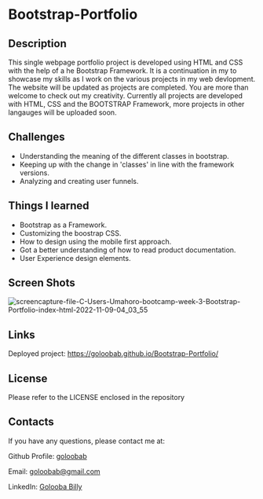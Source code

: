 # Bootstrap-Portfolio


## Description 

This single webpage portfolio project is developed using HTML and CSS with the help of a he Bootstrap Framework. It is a continuation in my to showcase my skills as I work on the various projects in my web devlopment. The website will be updated as projects are completed. You are more than welcome to check out my creativity. Currently all projects are developed with HTML, CSS and the BOOTSTRAP Framework, more projects in other langauges will be uploaded soon.


## Challenges

* Understanding the meaning of the different classes in bootstrap.
* Keeping up with the change in 'classes' in line with the framework versions.
* Analyzing and creating user funnels.

## Things I learned 
* Bootstrap as a Framework.
* Customizing the boostrap CSS. 
* How to design using the mobile first approach.
* Got a better understanding of how to read product documentation.
* User Experience design elements.

## Screen Shots
![screencapture-file-C-Users-Umahoro-bootcamp-week-3-Bootstrap-Portfolio-index-html-2022-11-09-04_03_55](https://user-images.githubusercontent.com/26630637/200735808-3818dae0-80e6-4154-81b9-7a1f712cd77a.png)

## Links
Deployed project: https://goloobab.github.io/Bootstrap-Portfolio/

## License 
Please refer to the LICENSE enclosed in the repository

## Contacts

If you have any questions, please contact me at: 
 
  Github Profile: [goloobab](https://github.com/goloobab/)  

  Email:  goloobab@gmail.com

  LinkedIn: [ Golooba Billy ](linkedin.com/in/goloobab)

